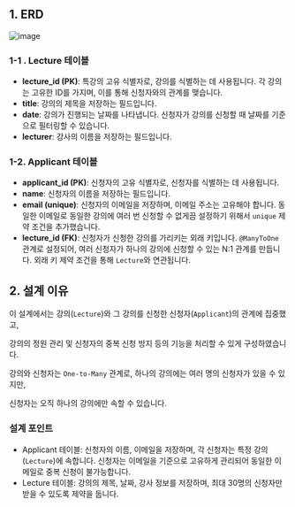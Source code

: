 ## 1. ERD

![image](https://github.com/user-attachments/assets/c699eae9-6a37-4803-9a2c-dc20843c7283)

### 1-1 . **Lecture 테이블**

- **lecture_id (PK)**: 특강의 고유 식별자로, 강의를 식별하는 데 사용됩니다. 각 강의는 고유한 ID를 가지며, 이를 통해 신청자와의 관계를 맺습니다.
- **title**: 강의의 제목을 저장하는 필드입니다.
- **date**: 강의가 진행되는 날짜를 나타냅니다. 신청자가 강의를 신청할 때 날짜를 기준으로 필터링할 수 있습니다.
- **lecturer**: 강사의 이름을 저장하는 필드입니다.

### **1-2. Applicant 테이블**

- **applicant_id (PK)**: 신청자의 고유 식별자로, 신청자를 식별하는 데 사용됩니다.
- **name**: 신청자의 이름을 저장하는 필드입니다.
- **email (unique)**: 신청자의 이메일을 저장하며, 이메일 주소는 고유해야 합니다. 동일한 이메일로 동일한 강의에 여러 번 신청할 수 없게끔 설정하기 위해서 `unique` 제약 조건을 추가했습니다.
- **lecture_id (FK)**: 신청자가 신청한 강의를 가리키는 외래 키입니다. `@ManyToOne` 관계로 설정되어, 여러 신청자가 하나의 강의에 신청할 수 있는 N:1 관계를 만듭니다. 외래 키 제약 조건을 통해 `Lecture`와 연관됩니다.

## 2. 설계 이유

이 설계에서는 강의(`Lecture`)와 그 강의를 신청한 신청자(`Applicant`)의 관계에 집중했고, 

강의의 정원 관리 및 신청자의 중복 신청 방지 등의 기능을 처리할 수 있게 구성하였습니다.

강의와 신청자는 `One-to-Many` 관계로, 하나의 강의에는 여러 명의 신청자가 있을 수 있지만, 

신청자는 오직 하나의 강의에만 속할 수 있습니다.

### 설계 포인트

- Applicant 테이블: 신청자의 이름,  이메일을 저장하며, 각 신청자는 특정 강의(`Lecture`)에 속합니다. 신청자는 이메일을 기준으로 고유하게 관리되어 동일한 이메일로 중복 신청이 불가능합니다.
- Lecture 테이블: 강의의 제목, 날짜, 강사 정보를 저장하며, 최대 30명의 신청자만 받을 수 있도록 제약을 둡니다.
